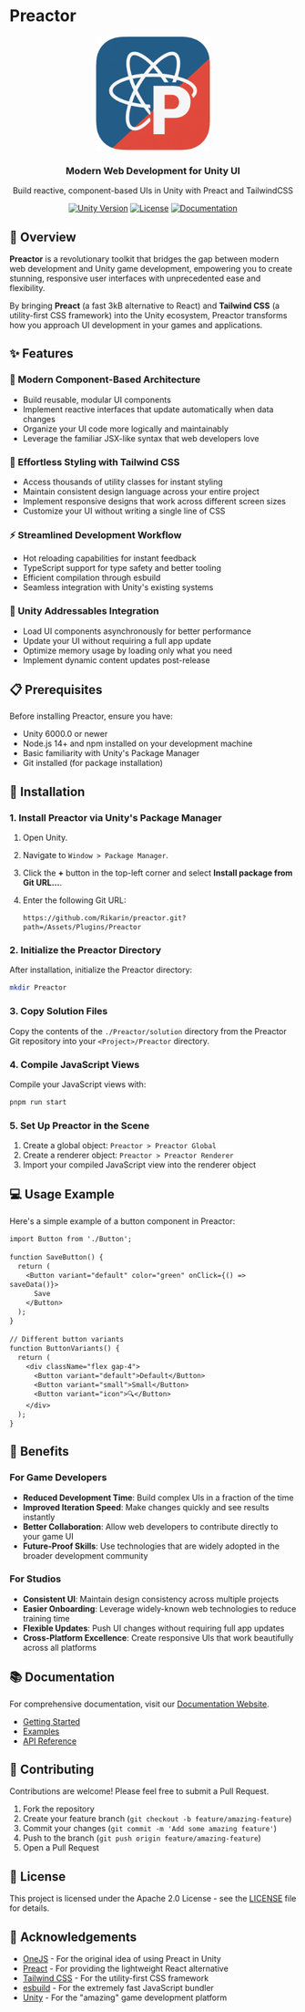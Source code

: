 # Preactor

<div align="center">
  <img src="docs/src/assets/logo.png" alt="Preactor Logo" width="200" />
  <h3>Modern Web Development for Unity UI</h3>
  <p>Build reactive, component-based UIs in Unity with Preact and TailwindCSS</p>

[![Unity Version](https://img.shields.io/badge/Unity-6.0%2B-blue.svg)](https://unity.com/)
[![License](https://img.shields.io/badge/License-Apache-green.svg)](LICENSE)
[![Documentation](https://img.shields.io/badge/Documentation-Website-orange.svg)](https://preactor.rikarin.io/)

</div>

## 🚀 Overview

**Preactor** is a revolutionary toolkit that bridges the gap between modern web development and Unity game development, empowering you to create stunning, responsive user interfaces with unprecedented ease and flexibility.

By bringing **Preact** (a fast 3kB alternative to React) and **Tailwind CSS** (a utility-first CSS framework) into the Unity ecosystem, Preactor transforms how you approach UI development in your games and applications.

## ✨ Features

### 🧩 Modern Component-Based Architecture

- Build reusable, modular UI components
- Implement reactive interfaces that update automatically when data changes
- Organize your UI code more logically and maintainably
- Leverage the familiar JSX-like syntax that web developers love

### 🎨 Effortless Styling with Tailwind CSS

- Access thousands of utility classes for instant styling
- Maintain consistent design language across your entire project
- Implement responsive designs that work across different screen sizes
- Customize your UI without writing a single line of CSS

### ⚡ Streamlined Development Workflow

- Hot reloading capabilities for instant feedback
- TypeScript support for type safety and better tooling
- Efficient compilation through esbuild
- Seamless integration with Unity's existing systems

### 🔄 Unity Addressables Integration

- Load UI components asynchronously for better performance
- Update your UI without requiring a full app update
- Optimize memory usage by loading only what you need
- Implement dynamic content updates post-release

## 📋 Prerequisites

Before installing Preactor, ensure you have:

- Unity 6000.0 or newer
- Node.js 14+ and npm installed on your development machine
- Basic familiarity with Unity's Package Manager
- Git installed (for package installation)

## 🔧 Installation

### 1. Install Preactor via Unity's Package Manager

1. Open Unity.
2. Navigate to `Window > Package Manager`.
3. Click the **+** button in the top-left corner and select **Install package from Git URL...**.
4. Enter the following Git URL:

   ```
   https://github.com/Rikarin/preactor.git?path=/Assets/Plugins/Preactor
   ```

### 2. Initialize the Preactor Directory

After installation, initialize the Preactor directory:

```sh
mkdir Preactor
```

### 3. Copy Solution Files

Copy the contents of the `./Preactor/solution` directory from the Preactor Git repository into your `<Project>/Preactor` directory.

### 4. Compile JavaScript Views

Compile your JavaScript views with:

```sh
pnpm run start
```

### 5. Set Up Preactor in the Scene

1. Create a global object: `Preactor > Preactor Global`
2. Create a renderer object: `Preactor > Preactor Renderer`
3. Import your compiled JavaScript view into the renderer object

## 💻 Usage Example

Here's a simple example of a button component in Preactor:

```tsx
import Button from './Button';

function SaveButton() {
  return (
    <Button variant="default" color="green" onClick={() => saveData()}>
      Save
    </Button>
  );
}

// Different button variants
function ButtonVariants() {
  return (
    <div className="flex gap-4">
      <Button variant="default">Default</Button>
      <Button variant="small">Small</Button>
      <Button variant="icon">🔍</Button>
    </div>
  );
}
```

## 🌟 Benefits

### For Game Developers

- **Reduced Development Time**: Build complex UIs in a fraction of the time
- **Improved Iteration Speed**: Make changes quickly and see results instantly
- **Better Collaboration**: Allow web developers to contribute directly to your game UI
- **Future-Proof Skills**: Use technologies that are widely adopted in the broader development community

### For Studios

- **Consistent UI**: Maintain design consistency across multiple projects
- **Easier Onboarding**: Leverage widely-known web technologies to reduce training time
- **Flexible Updates**: Push UI changes without requiring full app updates
- **Cross-Platform Excellence**: Create responsive UIs that work beautifully across all platforms

## 📚 Documentation

For comprehensive documentation, visit our [Documentation Website](https://preactor.rikarin.io/).

- [Getting Started](https://preactor.rikarin.io/getting-started/what-is-this/)
- [Examples](https://preactor.rikarin.io/examples/button/)
- [API Reference](https://preactor.rikarin.io/reference/puerts/)

## 🤝 Contributing

Contributions are welcome! Please feel free to submit a Pull Request.

1. Fork the repository
2. Create your feature branch (`git checkout -b feature/amazing-feature`)
3. Commit your changes (`git commit -m 'Add some amazing feature'`)
4. Push to the branch (`git push origin feature/amazing-feature`)
5. Open a Pull Request

## 📄 License

This project is licensed under the Apache 2.0 License - see the [LICENSE](LICENSE) file for details.

## 🙏 Acknowledgements

- [OneJS](https://assetstore.unity.com/packages/tools/gui/onejs-221317) - For the original idea of using Preact in Unity
- [Preact](https://preactjs.com/) - For providing the lightweight React alternative
- [Tailwind CSS](https://tailwindcss.com/) - For the utility-first CSS framework
- [esbuild](https://esbuild.github.io/) - For the extremely fast JavaScript bundler
- [Unity](https://unity.com/) - For the "amazing" game development platform
